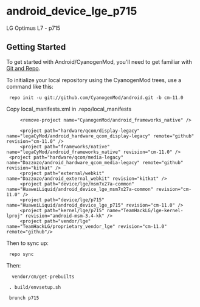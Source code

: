 android_device_lge_p715
=======================

LG Optimus L7 - p715

Getting Started
---------------

To get started with Android/CyanogenMod, you'll need to get
familiar with [Git and Repo](http://source.android.com/source/using-repo.html).

To initialize your local repository using the CyanogenMod trees, use a command like this:

     repo init -u git://github.com/CyanogenMod/android.git -b cm-11.0

Copy local_manifests.xml in .repo/local_manifests

<?xml version="1.0" encoding="UTF-8"?> 
         <remove-project name="CyanogenMod/android_frameworks_native" />
     
    	 <project path="hardware/qcom/display-legacy" name="legaCyMod/android_hardware_qcom_display-legacy" remote="github" revision="cm-11.0" />
         <project path="frameworks/native" name="legaCyMod/android_frameworks_native" revision="cm-11.0" />
	 <project path="hardware/qcom/media-legacy" name="Dazzozo/android_hardware_qcom_media-legacy" remote="github" revision="kitkat" />
         <project path="external/webkit" name="Dazzozo/android_external_webkit" revision="kitkat" />
         <project path="device/lge/msm7x27a-common" name="HuaweiLiquid/android_device_lge_msm7x27a-common" revision="cm-11.0" />
         <project path="device/lge/p715" name="HuaweiLiquid/android_device_lge_p715" revision="cm-11.0" />
         <project path="kernel/lge/p715" name="TeamHackLG/lge-kernel-lproj" revision="android-msm-3.4-kk" />
         <project path="vendor/lge" name="TeamHackLG/proprietary_vendor_lge" revision="cm-11.0" remote="github"/>
 
</manifest>


Then to sync up:

     repo sync
    
Then:    

      vendor/cm/get-prebuilts
    
     . build/envsetup.sh

     brunch p715
